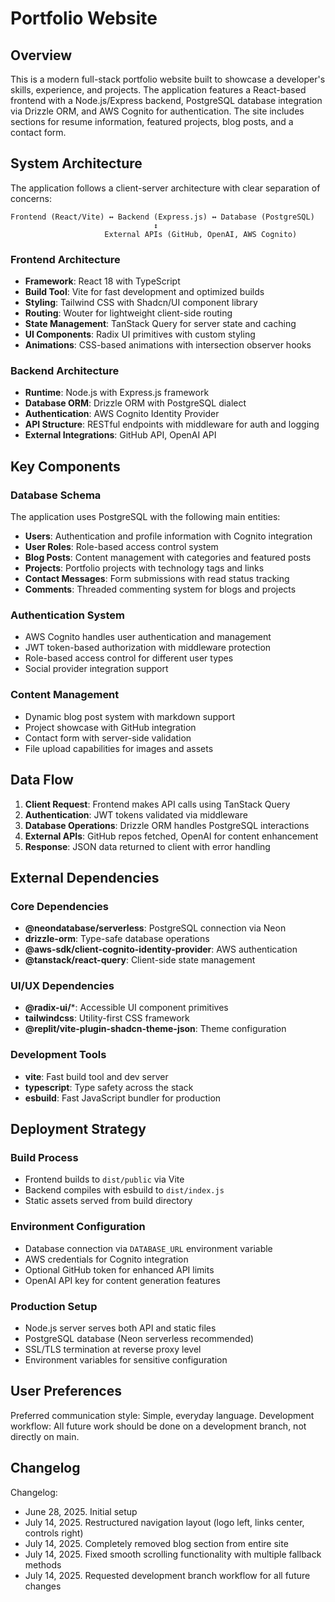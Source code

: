 # Portfolio Website

## Overview

This is a modern full-stack portfolio website built to showcase a developer's skills, experience, and projects. The application features a React-based frontend with a Node.js/Express backend, PostgreSQL database integration via Drizzle ORM, and AWS Cognito for authentication. The site includes sections for resume information, featured projects, blog posts, and a contact form.

## System Architecture

The application follows a client-server architecture with clear separation of concerns:

```
Frontend (React/Vite) ↔ Backend (Express.js) ↔ Database (PostgreSQL)
                                ↕
                     External APIs (GitHub, OpenAI, AWS Cognito)
```

### Frontend Architecture
- **Framework**: React 18 with TypeScript
- **Build Tool**: Vite for fast development and optimized builds
- **Styling**: Tailwind CSS with Shadcn/UI component library
- **Routing**: Wouter for lightweight client-side routing
- **State Management**: TanStack Query for server state and caching
- **UI Components**: Radix UI primitives with custom styling
- **Animations**: CSS-based animations with intersection observer hooks

### Backend Architecture
- **Runtime**: Node.js with Express.js framework
- **Database ORM**: Drizzle ORM with PostgreSQL dialect
- **Authentication**: AWS Cognito Identity Provider
- **API Structure**: RESTful endpoints with middleware for auth and logging
- **External Integrations**: GitHub API, OpenAI API

## Key Components

### Database Schema
The application uses PostgreSQL with the following main entities:
- **Users**: Authentication and profile information with Cognito integration
- **User Roles**: Role-based access control system
- **Blog Posts**: Content management with categories and featured posts
- **Projects**: Portfolio projects with technology tags and links
- **Contact Messages**: Form submissions with read status tracking
- **Comments**: Threaded commenting system for blogs and projects

### Authentication System
- AWS Cognito handles user authentication and management
- JWT token-based authorization with middleware protection
- Role-based access control for different user types
- Social provider integration support

### Content Management
- Dynamic blog post system with markdown support
- Project showcase with GitHub integration
- Contact form with server-side validation
- File upload capabilities for images and assets

## Data Flow

1. **Client Request**: Frontend makes API calls using TanStack Query
2. **Authentication**: JWT tokens validated via middleware
3. **Database Operations**: Drizzle ORM handles PostgreSQL interactions
4. **External APIs**: GitHub repos fetched, OpenAI for content enhancement
5. **Response**: JSON data returned to client with error handling

## External Dependencies

### Core Dependencies
- **@neondatabase/serverless**: PostgreSQL connection via Neon
- **drizzle-orm**: Type-safe database operations
- **@aws-sdk/client-cognito-identity-provider**: AWS authentication
- **@tanstack/react-query**: Client-side state management

### UI/UX Dependencies
- **@radix-ui/***: Accessible UI component primitives
- **tailwindcss**: Utility-first CSS framework
- **@replit/vite-plugin-shadcn-theme-json**: Theme configuration

### Development Tools
- **vite**: Fast build tool and dev server
- **typescript**: Type safety across the stack
- **esbuild**: Fast JavaScript bundler for production

## Deployment Strategy

### Build Process
- Frontend builds to `dist/public` via Vite
- Backend compiles with esbuild to `dist/index.js`
- Static assets served from build directory

### Environment Configuration
- Database connection via `DATABASE_URL` environment variable
- AWS credentials for Cognito integration
- Optional GitHub token for enhanced API limits
- OpenAI API key for content generation features

### Production Setup
- Node.js server serves both API and static files
- PostgreSQL database (Neon serverless recommended)
- SSL/TLS termination at reverse proxy level
- Environment variables for sensitive configuration

## User Preferences

Preferred communication style: Simple, everyday language.
Development workflow: All future work should be done on a development branch, not directly on main.

## Changelog

Changelog:
- June 28, 2025. Initial setup
- July 14, 2025. Restructured navigation layout (logo left, links center, controls right)
- July 14, 2025. Completely removed blog section from entire site
- July 14, 2025. Fixed smooth scrolling functionality with multiple fallback methods
- July 14, 2025. Requested development branch workflow for all future changes